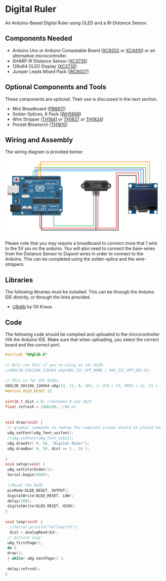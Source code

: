 # Digital Ruler
An Arduino-Based Digital Ruler using OLED and a IR-Distance Sensor.

## Components Needed
- Arduino Uno *or* Arduino Compatable Board \([XC9202](https://www.jaycar.com.au/arduino-uno-rev3-arduino-development-board/p/XC9202) *or* [XC4410](https://www.jaycar.com.au/duinotech-uno-r3-main-board/p/XC4410)\) *or* an alternative microcontroller.
- SHARP IR Distance Sensor \([XC3735](https://www.jaycar.com.au/duinotech-arduino-compatible-ir-distance-sensor/p/XC3735)\)
- 128x64 OLED Display \([XC3735](https://www.jaycar.com.au/duinotech-arduino-compatible-1-3-inch-monochrome-oled-display/p/XC3728)\)
- Jumper Leads Mixed Pack \([WC6027](https://www.jaycar.com.au/jumper-lead-mixed-pack-100-pieces/p/WC6027)\)
## Optional Components and Tools
These components are optional. Their use is discussed in the next section.
- Mini Breadboard \([PB8817](https://www.jaycar.com.au/arduino-compatible-mini-breadboard-with-170-tie-points/p/PB8817)\)
- Solder-Splices, 6 Pack \([WH5669](https://www.jaycar.com.au/1-7mm-solder-splice-heatshrink-pack-of-6/p/WH5669)\)
- Wire Stripper  \([TH1841](https://www.jaycar.com.au/stainless-steel-wire-stripper-cutter-pliers/p/TH1841) *or* [TH1827](https://www.jaycar.com.au/heavy-duty-wire-stripper-cutter-crimper-with-wire-guide/p/TH1827) *or* [TH1824](https://www.jaycar.com.au/wire-stripper/p/TH1824)\)
- Pocket Blowtorch \([TH1610](https://www.jaycar.com.au/pocket-gas-torch/p/TH1610)\)

## Wiring and Assembly
The wiring diagram is provided below:

![Wiring Diagram](img/arduino_circuit.png)

Please note that you may require a breadboard to connect more that 1 wire to the 5V pin on the arduino.
You will also need to connect the bare-wires from the Distance Sensor to Dupont wires in order to connect to the Arduino.
This can be completed using the solder-splice and the wire-strippers.

## Libraries
The following libraries must be installed. This can be through the Arduino IDE directly, or through the links provided.
- [U8glib](https://github.com/olikraus/u8glib) by Oli Kraus.

## Code
The following code should be compiled and uploaded to the microcontroller VIA the Arduino IDE.
Make sure that when uploading, you select the correct board and the correct port.

```cpp
#include "U8glib.h"

// Only use this if you're using an i2c OLED.
//U8GLIB_SSD1306_128X64 u8g(U8G_I2C_OPT_NONE | U8G_I2C_OPT_DEV_0);

// This is for SPI OLEDs
U8GLIB_SH1106_128X64 u8g(13, 11, 9, 10); // SCK = 13, MOSI = 11, CS = 10, A0 = 9
#define OLED_RESET 12

uint16_t dist = 0; //between 0 and 1023
float refresh = 1000/60; //60 Hz


void draw(void) {
 // graphic commands to redraw the complete screen should be placed here
 u8g.setFont(u8g_font_unifont);
 //u8g.setFont(u8g_font_osb21);
 u8g.drawStr( 0, 18, "Digital Ruler");
 u8g.drawBox( 0, 50, dist >> 3 , 14 );

}
void setup(void) {
 u8g.setColorIndex(1);
 Serial.begin(9600);

 //Reset the OLED
 pinMode(OLED_RESET, OUTPUT);
 digitalWrite(OLED_RESET, LOW);
 delay(100);
 digitalWrite(OLED_RESET, HIGH);
}

void loop(void) {
  //Serial.println("helloworld");
  dist = analogRead(A3);
 // picture loop
 u8g.firstPage();
 do {
 draw();
 } while( u8g.nextPage() );
 
 delay(refresh);
}
```
